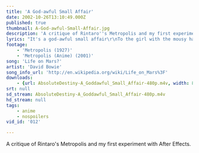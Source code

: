 ```yaml
---
title: 'A God-awful Small Affair'
date: 2002-10-26T13:10:49.000Z
published: true
thumbnail: A-God-awful-Small-Affair.jpg
description: 'A critique of Rintaro''s Metropolis and my first experiment with After Effects.'
lyrics: "It's a god-awful small affair\r\nTo the girl with the mousy hair\r\nBut her mummy is yelling, \"No!\"\r\nAnd her daddy has told her to go\r\nBut her friend is nowhere to be seen\r\nNow she walks through her sunken dream\r\nTo the seat with the clearest view\r\nAnd she's hooked to the silver screen\r\nBut the film is a saddening bore\r\nFor she's lived it ten times or more\r\nShe could spit in the eyes of fools\r\nAs they ask her to focus on\r\n\r\nSailors fighting in the dance hall\r\nOh man! Look at those cavemen go\r\nIt's the freakiest show\r\nTake a look at the lawman\r\nBeating up the wrong guy\r\nOh man! Wonder if he'll ever know\r\nHe's in the best selling show\r\nIs there life on Mars?"
footage:
    - 'Metropolis (1927)'
    - 'Metropolis (Anime) (2001)'
song: 'Life on Mars?'
artist: 'David Bowie'
song_info_url: 'http://en.wikipedia.org/wiki/Life_on_Mars%3F'
downloads:
    - {url: AbsoluteDestiny-A_Goddawful_Small_Affair-480p.m4v, width: 848, height: 480, mimetype: video/mp4}
srt: null
sd_stream: AbsoluteDestiny-A_Goddawful_Small_Affair-480p.m4v
hd_stream: null
tags:
    - anime
    - nospoilers
vid_id: '012'

---
```

A critique of Rintaro's Metropolis and my first experiment with After Effects.